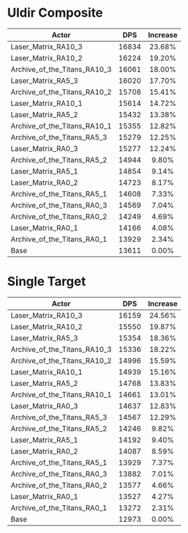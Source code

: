 # Uldir Composite
| Actor | DPS | Increase |
|---|:---:|:---:|
|Laser_Matrix_RA10_3|16834|23.68%|
|Laser_Matrix_RA10_2|16224|19.20%|
|Archive_of_the_Titans_RA10_3|16061|18.00%|
|Laser_Matrix_RA5_3|16020|17.70%|
|Archive_of_the_Titans_RA10_2|15708|15.41%|
|Laser_Matrix_RA10_1|15614|14.72%|
|Laser_Matrix_RA5_2|15432|13.38%|
|Archive_of_the_Titans_RA10_1|15355|12.82%|
|Archive_of_the_Titans_RA5_3|15279|12.25%|
|Laser_Matrix_RA0_3|15277|12.24%|
|Archive_of_the_Titans_RA5_2|14944|9.80%|
|Laser_Matrix_RA5_1|14854|9.14%|
|Laser_Matrix_RA0_2|14723|8.17%|
|Archive_of_the_Titans_RA5_1|14608|7.33%|
|Archive_of_the_Titans_RA0_3|14569|7.04%|
|Archive_of_the_Titans_RA0_2|14249|4.69%|
|Laser_Matrix_RA0_1|14166|4.08%|
|Archive_of_the_Titans_RA0_1|13929|2.34%|
|Base|13611|0.00%|

# Single Target
| Actor | DPS | Increase |
|---|:---:|:---:|
|Laser_Matrix_RA10_3|16159|24.56%|
|Laser_Matrix_RA10_2|15550|19.87%|
|Laser_Matrix_RA5_3|15354|18.36%|
|Archive_of_the_Titans_RA10_3|15336|18.22%|
|Archive_of_the_Titans_RA10_2|14996|15.59%|
|Laser_Matrix_RA10_1|14939|15.16%|
|Laser_Matrix_RA5_2|14768|13.83%|
|Archive_of_the_Titans_RA10_1|14661|13.01%|
|Laser_Matrix_RA0_3|14637|12.83%|
|Archive_of_the_Titans_RA5_3|14567|12.29%|
|Archive_of_the_Titans_RA5_2|14246|9.82%|
|Laser_Matrix_RA5_1|14192|9.40%|
|Laser_Matrix_RA0_2|14087|8.59%|
|Archive_of_the_Titans_RA5_1|13929|7.37%|
|Archive_of_the_Titans_RA0_3|13882|7.01%|
|Archive_of_the_Titans_RA0_2|13577|4.66%|
|Laser_Matrix_RA0_1|13527|4.27%|
|Archive_of_the_Titans_RA0_1|13272|2.31%|
|Base|12973|0.00%|
